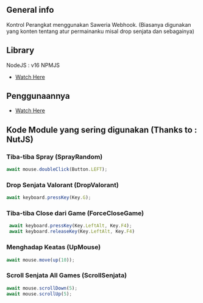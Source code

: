 ## General info
Kontrol Perangkat menggunakan Saweria Webhook. (Biasanya digunakan yang konten tentang atur permainanku misal drop senjata dan sebagainya)

## Library
NodeJS : v16
NPMJS

* [Watch Here](https://github.com/iFika/saweria-controller/wiki/Kode-Script-Donasi) 
## Penggunaannya
* [Watch Here](https://youtu.be/6jJGe0pAhGo) 

## Kode Module yang sering digunakan (Thanks to : NutJS)
### Tiba-tiba Spray (SprayRandom)
```js
await mouse.doubleClick(Button.LEFT);
```
### Drop Senjata Valorant (DropValorant)
```js
await keyboard.pressKey(Key.G);
```
### Tiba-tiba Close dari Game (ForceCloseGame)
```js
 await keyboard.pressKey(Key.LeftAlt, Key.F4);
 await keyboard.releaseKey(Key.LeftAlt, Key.F4)
```
### Menghadap Keatas (UpMouse)
```js
await mouse.move(up(10));
```
### Scroll Senjata All Games (ScrollSenjata)
```js
await mouse.scrollDown(5);
await mouse.scrollUp(5);
```
